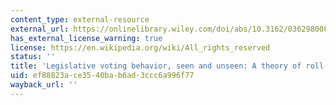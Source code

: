```yaml
---
content_type: external-resource
external_url: https://onlinelibrary.wiley.com/doi/abs/10.3162/036298008786403079
has_external_license_warning: true
license: https://en.wikipedia.org/wiki/All_rights_reserved
status: ''
title: 'Legislative voting behavior, seen and unseen: A theory of roll-call vote selection'
uid: ef88823a-ce35-40ba-b6ad-3ccc6a996f77
wayback_url: ''
---
```


